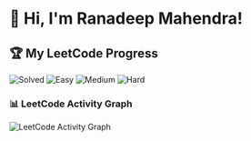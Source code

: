 # 👋 Hi, I'm Ranadeep Mahendra!

## 🏆 My LeetCode Progress

![Solved](https://img.shields.io/badge/Solved-73/3706-blue?cache=1759974815) ![Easy](https://img.shields.io/badge/Easy-41/905-brightgreen?cache=1759974815) ![Medium](https://img.shields.io/badge/Medium-31/1927-orange?cache=1759974815) ![Hard](https://img.shields.io/badge/Hard-1/874-red?cache=1759974815)

### 📊 LeetCode Activity Graph

![LeetCode Activity Graph](https://leetcard.jacoblin.cool/ranadeep_mahendra2426?theme=dark&font=Karma&ext=heatmap&cache=1759974815)
